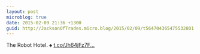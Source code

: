 ```yaml
---
layout: post
microblog: true
date: 2015-02-09 21:36 +1300
guid: http://JacksonOfTrades.micro.blog/2015/02/09/t564704365475532801.html
---
```

The Robot Hotel. ♠ [t.co/Jh64jFz7F...](http://t.co/Jh64jFz7FG)
